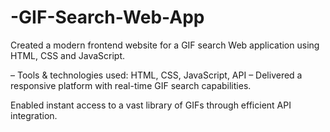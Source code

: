 # -GIF-Search-Web-App

Created a modern frontend website for a GIF search Web application using HTML, CSS and JavaScript.

  – Tools &amp; technologies used: HTML, CSS, JavaScript, API 
  – Delivered a responsive platform with real-time GIF search capabilities.  
 
 Enabled instant access to a vast library of GIFs through efficient API integration.

